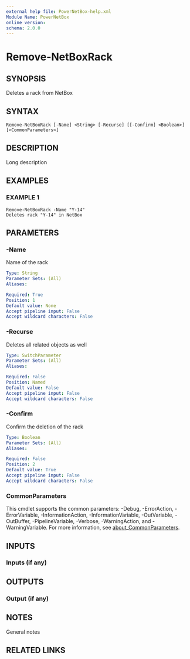 ```yaml
---
external help file: PowerNetBox-help.xml
Module Name: PowerNetBox
online version:
schema: 2.0.0
---
```


# Remove-NetBoxRack

## SYNOPSIS
Deletes a rack from NetBox

## SYNTAX

```
Remove-NetBoxRack [-Name] <String> [-Recurse] [[-Confirm] <Boolean>] [<CommonParameters>]
```

## DESCRIPTION
Long description

## EXAMPLES

### EXAMPLE 1
```
Remove-NetBoxRack -Name "Y-14"
Deletes rack "Y-14" in NetBox
```

## PARAMETERS

### -Name
Name of the rack

```yaml
Type: String
Parameter Sets: (All)
Aliases:

Required: True
Position: 1
Default value: None
Accept pipeline input: False
Accept wildcard characters: False
```

### -Recurse
Deletes all related objects as well

```yaml
Type: SwitchParameter
Parameter Sets: (All)
Aliases:

Required: False
Position: Named
Default value: False
Accept pipeline input: False
Accept wildcard characters: False
```

### -Confirm
Confirm the deletion of the rack

```yaml
Type: Boolean
Parameter Sets: (All)
Aliases:

Required: False
Position: 2
Default value: True
Accept pipeline input: False
Accept wildcard characters: False
```

### CommonParameters
This cmdlet supports the common parameters: -Debug, -ErrorAction, -ErrorVariable, -InformationAction, -InformationVariable, -OutVariable, -OutBuffer, -PipelineVariable, -Verbose, -WarningAction, and -WarningVariable. For more information, see [about_CommonParameters](http://go.microsoft.com/fwlink/?LinkID=113216).

## INPUTS

### Inputs (if any)
## OUTPUTS

### Output (if any)
## NOTES
General notes

## RELATED LINKS
